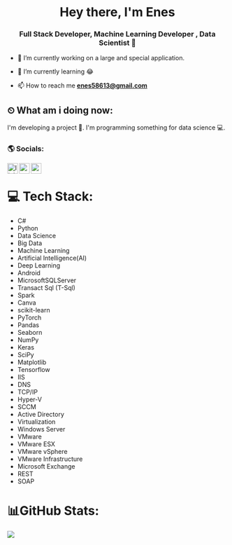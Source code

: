 <h1 align="center">Hey there, I'm Enes</h1>
<h3 align="center">Full Stack Developer, Machine Learning Developer , Data Scientist 🚀</h3>

- 🔭 I’m currently working on a large and special application.

- 🌱 I’m currently learning 😂

- 📫 How to reach me **enes58613@gmail.com**

## ⏲ What am i doing now:
I'm developing a project 🚀.
I'm programming something for data science 💻.

### 🌎 Socials:

[<img align="left" alt="linkedin | LinkedIn" width="24px" src="https://raw.githubusercontent.com/peterthehan/peterthehan/master/assets/linkedin.svg" />][linkedin]
[<img align="left" height="24" width="24" src="https://cdn.jsdelivr.net/npm/simple-icons@v4/icons/instagram.svg" />][instagram]
[<img align="left" height="24" width="24" src="https://cdn.jsdelivr.net/npm/simple-icons@v4/icons/gmail.svg" />][gmail]
</br>
# 💻 Tech Stack:
- C#
- Python
- Data Science
- Big Data
- Machine Learning
- Artificial Intelligence(AI)
- Deep Learning
- Android
- MicrosoftSQLServer
- Transact Sql (T-Sql)
- Spark
- Canva
- scikit-learn
- PyTorch
- Pandas
- Seaborn
- NumPy
- Keras
- SciPy
- Matplotlib
- Tensorflow
- IIS
- DNS
- TCP/IP
- Hyper-V
- SCCM
- Active Directory
- Virtualization
- Windows Server
- VMware
- VMware ESX
- VMware vSphere
- VMware Infrastructure
- Microsoft Exchange
- REST
- SOAP



# 📊GitHub Stats:
![](https://github-readme-stats.vercel.app/api?username=enesgokdemir&theme=ayu-mirage&hide_border=false&include_all_commits=false&count_private=false)<br/>

[instagram]: https://www.instagram.com/enes.gokdemir
[linkedin]: https://www.linkedin.com/in/enes-gokdemir/
[medium]: https://medium.com/@enes58613/
[gmail]: mailto:enes58613@gmail.com

